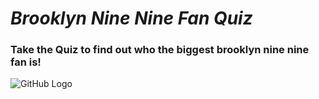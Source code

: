 # *Brooklyn Nine Nine Fan Quiz*
### Take the Quiz to find out who the biggest brooklyn nine nine fan is!

![GitHub Logo](file:///C:/Users/Prabhav%20Sharma/Desktop/Work/Photoshop/99.jpg)

